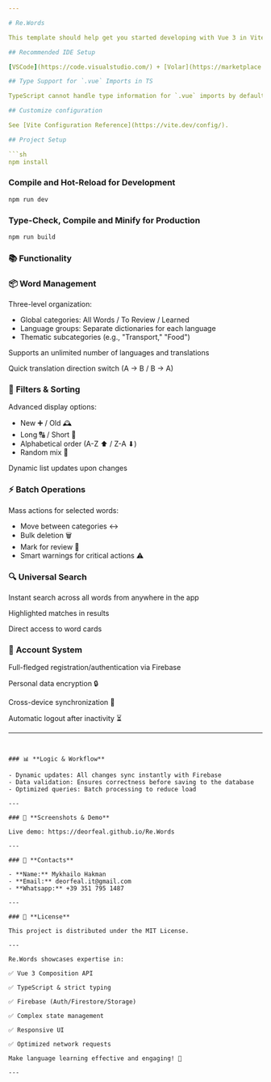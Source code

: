 ```yaml
---

# Re.Words

This template should help get you started developing with Vue 3 in Vite.

## Recommended IDE Setup

[VSCode](https://code.visualstudio.com/) + [Volar](https://marketplace.visualstudio.com/items?itemName=Vue.volar) (and disable Vetur).

## Type Support for `.vue` Imports in TS

TypeScript cannot handle type information for `.vue` imports by default, so we replace the `tsc` CLI with `vue-tsc` for type checking. In editors, we need [Volar](https://marketplace.visualstudio.com/items?itemName=Vue.volar) to make the TypeScript language service aware of `.vue` types.

## Customize configuration

See [Vite Configuration Reference](https://vite.dev/config/).

## Project Setup

```sh
npm install
```

### Compile and Hot-Reload for Development

```sh
npm run dev
```

### Type-Check, Compile and Minify for Production

```sh
npm run build
```

### 📚 **Functionality**

### 📦 **Word Management**

Three-level organization:

- Global categories: All Words / To Review / Learned
- Language groups: Separate dictionaries for each language
- Thematic subcategories (e.g., "Transport," "Food")

Supports an unlimited number of languages and translations

Quick translation direction switch (A → B / B → A)

### 🔧 **Filters & Sorting**

Advanced display options:

- New ➕ / Old 🕰
- Long 🔠 / Short 🔡
- Alphabetical order (A-Z ⬆ / Z-A ⬇)
- Random mix 🎲

Dynamic list updates upon changes

### ⚡ **Batch Operations**

Mass actions for selected words:

- Move between categories ↔
- Bulk deletion 🗑
- Mark for review 🔁
- Smart warnings for critical actions ⚠

### 🔍 **Universal Search**

Instant search across all words from anywhere in the app

Highlighted matches in results

Direct access to word cards

### 🔐 **Account System**

Full-fledged registration/authentication via Firebase

Personal data encryption 🔒

Cross-device synchronization 🔄

Automatic logout after inactivity ⏳

---
```


### 📊 **Logic & Workflow**

- Dynamic updates: All changes sync instantly with Firebase
- Data validation: Ensures correctness before saving to the database
- Optimized queries: Batch processing to reduce load

---

### 📸 **Screenshots & Demo**

Live demo: https://deorfeal.github.io/Re.Words

---

### 📧 **Contacts**

- **Name:** Mykhailo Hakman
- **Email:** deorfeal.it@gmail.com
- **Whatsapp:** +39 351 795 1487

---

### 📜 **License**

This project is distributed under the MIT License.

---

Re.Words showcases expertise in:

✅ Vue 3 Composition API

✅ TypeScript & strict typing

✅ Firebase (Auth/Firestore/Storage)

✅ Complex state management

✅ Responsive UI

✅ Optimized network requests

Make language learning effective and engaging! 🚀

---
